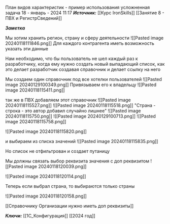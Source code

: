 
План видов характеристик - пример использования усложненная задача
 18 - январь - 2024  11:17 
***Источник:***  [[Курс IronSkills]] [[Занятие 8 - ПВХ и РегистрСведений]]

***Заметка*** 

Мы хотим хранить регион, страну и сферу деятельности
![[Pasted image 20240118111846.png]]
Для каждого контрагента иметь возможность указать эти данные 

Нам необходимо, что бы пользователь не шел каждый раз к разработчику, когда ему нужно создать новый выпадающий список, как это делает разработчик создавая справочник и делает ссылку на него

Мы создаем один справочник под все хотелки пользователей 
![[Pasted image 20240129100349.png]]
Привязываем его к владельцу
![[Pasted image 20240118115411.png]]

так же в ПВХ добавляем этот справочник
![[Pasted image 20240118115527.png]]
![[Pasted image 20240118115518.png]]
"Страна - строка - это автор добавил случайно лишнее"
![[Pasted image 20240118115750.png]]
![[Pasted image 20240129100713.png]]
![[Pasted image 20240118115758.png]]

![[Pasted image 20240118115820.png]]

и выбираем из списка значений
![[Pasted image 20240118115835.png]]

Но список не отфильтрован и создает путаницу

Мы должны связать выбор реквизита значения с доп реквизитом
![[Pasted image 20240118120039.png]]

![[Pasted image 20240118120114.png]]

Теперь если выбрал страна, то выбираются только страны

![[Pasted image 20240118120158.png]]

[[Справочнику  Организации нужно иметь доп реквизиты]]

***Ключи:*** [[1С_Конфигурация]] [[2024 год]]